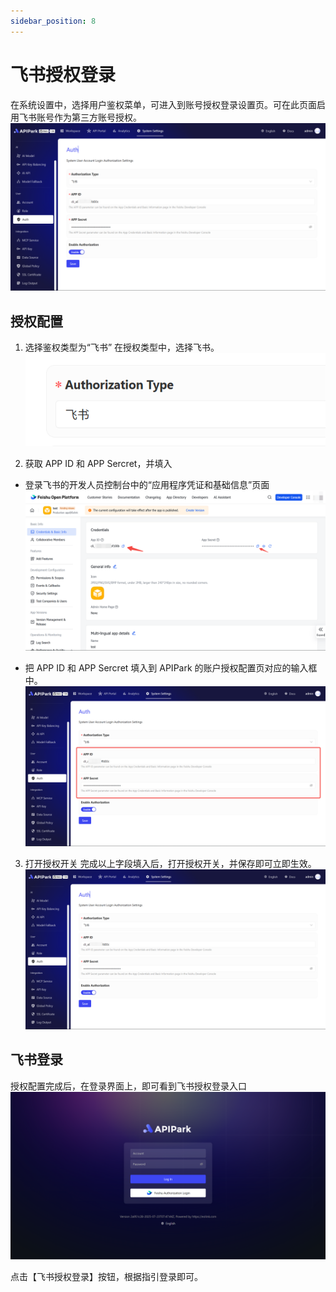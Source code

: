 ```yaml
---
sidebar_position: 8
---
```


# 飞书授权登录
在系统设置中，选择用户鉴权菜单，可进入到账号授权登录设置页。可在此页面启用飞书账号作为第三方账号授权。
![](images/2025-07-24/ca4c7b14f4cd9118ea1fb1314428238c48c4b971558a86b3e50e2f8ced5d4a45.png)  
## 授权配置
1. 选择鉴权类型为“飞书”
在授权类型中，选择飞书。
![](images/2025-07-24/b163ed923742970697e89ee3e39920a46733993560ebd821a6759ccd1c194ae5.png)  

2. 获取 APP ID 和 APP Sercret，并填入
- 登录飞书的开发人员控制台中的“应用程序凭证和基础信息”页面
![](images/2025-07-24/ddaadc152d69406ed5d1f7fe38fda3b528c0fe704e8bb41b44b79829dc0a6333.png)  

- 把 APP ID 和 APP Sercret 填入到 APIPark 的账户授权配置页对应的输入框中。
![](images/2025-07-24/91a72742a5684d45b4a39b517820f89579f53118a622670eb1052c1e66b8fe35.png)  



3. 打开授权开关
完成以上字段填入后，打开授权开关，并保存即可立即生效。
![](images/2025-07-24/ca4c7b14f4cd9118ea1fb1314428238c48c4b971558a86b3e50e2f8ced5d4a45.png)  


## 飞书登录
授权配置完成后，在登录界面上，即可看到飞书授权登录入口
![](images/2025-07-24/d2b3b790181b13ac85d6531c8d82eb91b641d39a78009596253bda60a2059c63.png)  

点击【飞书授权登录】按钮，根据指引登录即可。